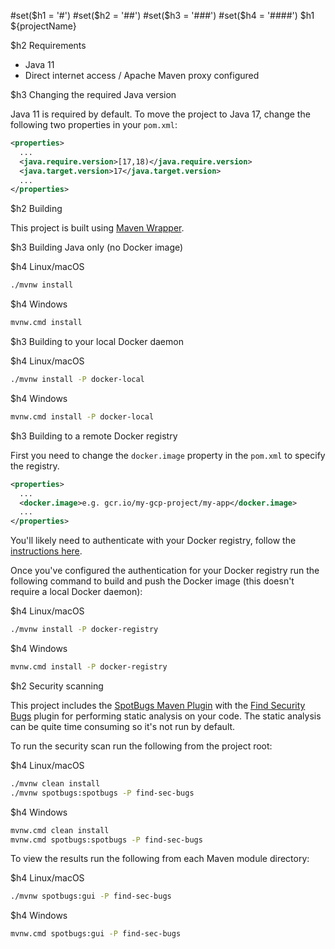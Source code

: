#set($h1 = '#')
#set($h2 = '##')
#set($h3 = '###')
#set($h4 = '####')
$h1 ${projectName}

$h2 Requirements

* Java 11
* Direct internet access / Apache Maven proxy configured

$h3 Changing the required Java version

Java 11 is required by default. To move the project to Java 17, change the following two properties
in your `pom.xml`:

```xml
<properties>
  ...
  <java.require.version>[17,18)</java.require.version>
  <java.target.version>17</java.target.version>
  ...
</properties>
```

$h2 Building

This project is built using [Maven Wrapper](https://github.com/takari/maven-wrapper).

$h3 Building Java only (no Docker image)

$h4 Linux/macOS

```bash
./mvnw install
```

$h4 Windows

```bash
mvnw.cmd install
```

$h3 Building to your local Docker daemon

$h4 Linux/macOS

```bash
./mvnw install -P docker-local
```

$h4 Windows

```bash
mvnw.cmd install -P docker-local
```

$h3 Building to a remote Docker registry

First you need to change the `docker.image` property in the `pom.xml` to specify the registry.

```xml
<properties>
  ...
  <docker.image>e.g. gcr.io/my-gcp-project/my-app</docker.image>
  ...
</properties>
```

You'll likely need to authenticate with your Docker registry, follow the
[instructions here](https://github.com/GoogleContainerTools/jib/tree/master/jib-maven-plugin#authentication-methods).

Once you've configured the authentication for your Docker registry run the following command to
build and push the Docker image (this doesn't require a local Docker daemon):

$h4 Linux/macOS

```bash
./mvnw install -P docker-registry
```

$h4 Windows

```bash
mvnw.cmd install -P docker-registry
```

$h2 Security scanning

This project includes the [SpotBugs Maven Plugin](https://spotbugs.github.io/spotbugs-maven-plugin)
with the [Find Security Bugs](https://find-sec-bugs.github.io) plugin for performing static analysis
on your code. The static analysis can be quite time consuming so it's not run by default.

To run the security scan run the following from the project root:

$h4 Linux/macOS

```bash
./mvnw clean install
./mvnw spotbugs:spotbugs -P find-sec-bugs
```

$h4 Windows

```bash
mvnw.cmd clean install
mvnw.cmd spotbugs:spotbugs -P find-sec-bugs
```

To view the results run the following from each Maven module directory:

$h4 Linux/macOS

```bash
./mvnw spotbugs:gui -P find-sec-bugs
```

$h4 Windows

```bash
mvnw.cmd spotbugs:gui -P find-sec-bugs
```
